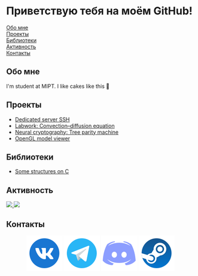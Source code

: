 # Приветствую тебя на моём GitHub!

[Обо мне](#about-me)</br>
[Проекты](#projects)</br>
[Библиотеки](#libraries)</br>
[Активность](#activity)</br>
[Контакты](#contacts)</br>

<h2 id="about-me">Обо мне</h2>

I'm student at MIPT. I like cakes like this :cake:

<h2 id="projects">Проекты</h2>

* <a href="https://github.com/Ger0r0r/Server-SSH">Dedicated server SSH</a>
* <a href="https://github.com/Ger0r0r/Course_labwork_CompMath">Labwork: Convection–diffusion equation</a>
* <a href="https://github.com/Ger0r0r/InfoSec">Neural cryptography: Tree parity machine</a>
* <a href="https://github.com/Ger0r0r/OpenGL_test">OpenGL model viewer</a>

<h2 id="libraries">Библиотеки</h2>

* <a href="https://github.com/Ger0r0r/C_libs">Some structures on C</a>

<h2 id="activity">Активность</h2>

<a href="https://github.com/ger0r0r">
  <img height="50%" src="https://github-readme-stats.vercel.app/api?username=Ger0r0r&theme=algolia&show_icons=true" />
  <img height="50%" src="https://github-readme-stats.vercel.app/api/top-langs/?username=Ger0r0r&theme=algolia&layout=compact" />
</a>

<h2 id="contacts">Контакты</h2>

<p align="center">
	<a href="https://vk.com/geroror"><img src="vk-96.png" alt="Vkontakte"/></a>
	<a href="https://t.me/Ger0r0r"><img src="telegram-96.png" alt="Telegram"/></a>
	<a href="https://discordapp.com/users/360460703364284416/"><img src="discord-96.png" alt="Discord"/></a>
	<a href="https://steamcommunity.com/profiles/76561198244558474/"><img src="steam-96.png" alt="Steam"/></a>
	
</p>
